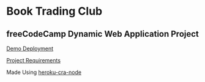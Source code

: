 # Book Trading Club

## freeCodeCamp Dynamic Web Application Project

[Demo Deployment](https:///)

[Project Requirements](https://www.freecodecamp.org/challenges/manage-a-book-trading-club)

Made Using [heroku-cra-node](https://github.com/mars/heroku-cra-node)